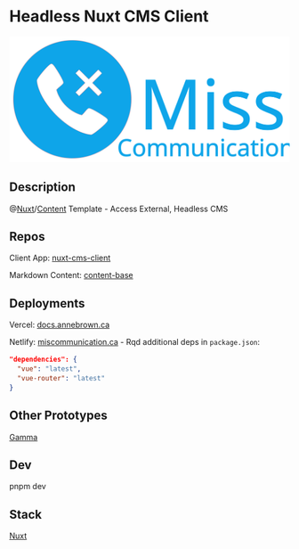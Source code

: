 # Headless Nuxt CMS Client

![Logo](/src/public/logo-w-text.svg)

## Description

@[Nuxt](https://nuxt.com/)/[Content](https://content.nuxt.com/) Template - Access External, Headless CMS

## Repos

Client App: [nuxt-cms-client](https://github.com/annebrown/nuxt-cms-client)

Markdown Content: [content-base](https://github.com/annebrown/content-base)

## Deployments

Vercel: [docs.annebrown.ca](https://docs.annebrown.ca)

Netlify: [miscommunication.ca](https://misscommunication.ca) - Rqd additional deps in `package.json`:

```json
"dependencies": {
  "vue": "latest",
  "vue-router": "latest"
}
```

## Other Prototypes

[Gamma](https://gamma.annebrown.ca)

## Dev

pnpm dev

## Stack

[Nuxt](https://nuxt.com/)
